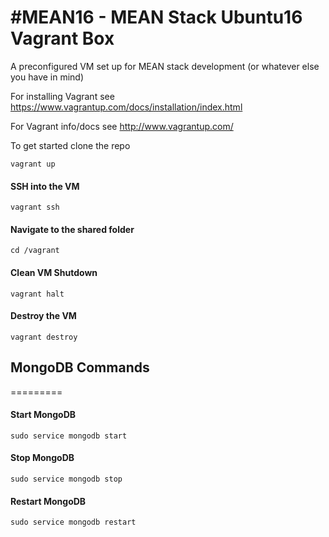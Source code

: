 #MEAN16 - MEAN Stack Ubuntu16 Vagrant Box
=========
A preconfigured VM set up for MEAN stack development (or whatever else you have in mind)

For installing Vagrant see https://www.vagrantup.com/docs/installation/index.html

For Vagrant info/docs see http://www.vagrantup.com/ 

To get started clone the repo

```Shell
vagrant up
```

#### SSH into the VM
```Shell
vagrant ssh
```

#### Navigate to the shared folder
```Shell
cd /vagrant
```

#### Clean VM Shutdown
```Shell
vagrant halt
```

#### Destroy the VM
```Shell
vagrant destroy
```

## MongoDB Commands
=========
#### Start MongoDB
```Shell
sudo service mongodb start
```

#### Stop MongoDB
```Shell
sudo service mongodb stop
```

#### Restart MongoDB
```Shell
sudo service mongodb restart
```
